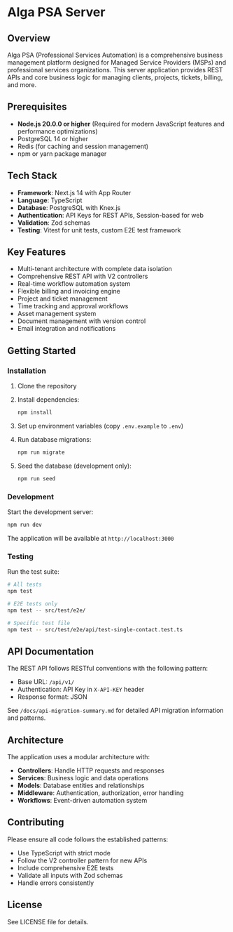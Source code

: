 # Alga PSA Server

## Overview

Alga PSA (Professional Services Automation) is a comprehensive business management platform designed for Managed Service Providers (MSPs) and professional services organizations. This server application provides REST APIs and core business logic for managing clients, projects, tickets, billing, and more.

## Prerequisites

- **Node.js 20.0.0 or higher** (Required for modern JavaScript features and performance optimizations)
- PostgreSQL 14 or higher
- Redis (for caching and session management)
- npm or yarn package manager

## Tech Stack

- **Framework**: Next.js 14 with App Router
- **Language**: TypeScript
- **Database**: PostgreSQL with Knex.js
- **Authentication**: API Keys for REST APIs, Session-based for web
- **Validation**: Zod schemas
- **Testing**: Vitest for unit tests, custom E2E test framework

## Key Features

- Multi-tenant architecture with complete data isolation
- Comprehensive REST API with V2 controllers
- Real-time workflow automation system
- Flexible billing and invoicing engine
- Project and ticket management
- Time tracking and approval workflows
- Asset management system
- Document management with version control
- Email integration and notifications

## Getting Started

### Installation

1. Clone the repository
2. Install dependencies:
   ```bash
   npm install
   ```

3. Set up environment variables (copy `.env.example` to `.env`)

4. Run database migrations:
   ```bash
   npm run migrate
   ```

5. Seed the database (development only):
   ```bash
   npm run seed
   ```

### Development

Start the development server:
```bash
npm run dev
```

The application will be available at `http://localhost:3000`

### Testing

Run the test suite:
```bash
# All tests
npm test

# E2E tests only
npm test -- src/test/e2e/

# Specific test file
npm test -- src/test/e2e/api/test-single-contact.test.ts
```

## API Documentation

The REST API follows RESTful conventions with the following pattern:
- Base URL: `/api/v1/`
- Authentication: API Key in `X-API-KEY` header
- Response format: JSON

See `/docs/api-migration-summary.md` for detailed API migration information and patterns.

## Architecture

The application uses a modular architecture with:
- **Controllers**: Handle HTTP requests and responses
- **Services**: Business logic and data operations
- **Models**: Database entities and relationships
- **Middleware**: Authentication, authorization, error handling
- **Workflows**: Event-driven automation system

## Contributing

Please ensure all code follows the established patterns:
- Use TypeScript with strict mode
- Follow the V2 controller pattern for new APIs
- Include comprehensive E2E tests
- Validate all inputs with Zod schemas
- Handle errors consistently

## License

See LICENSE file for details.